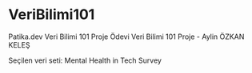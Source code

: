 # VeriBilimi101
Patika.dev Veri Bilimi 101 Proje Ödevi
Veri Bilimi 101 Proje - Aylin ÖZKAN KELEŞ

Seçilen veri seti: Mental Health in Tech Survey
